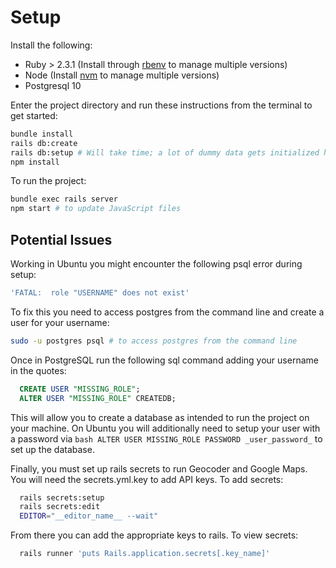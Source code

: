 # Setup

Install the following:

* Ruby > 2.3.1 (Install through [rbenv](https://github.com/rbenv/rbenv) to manage multiple versions)
* Node (Install [nvm](https://github.com/creationix/nvm/blob/master/README.md) to manage multiple versions)
* Postgresql 10

Enter the project directory and run these instructions from the terminal to get started:

```bash
bundle install
rails db:create
rails db:setup # Will take time; a lot of dummy data gets initialized here!
npm install
```

To run the project:

```bash
bundle exec rails server
npm start # to update JavaScript files
```

## Potential Issues
<!-- A sanity check for myself when dealing with PostgreSQL on Ubuntu -->

Working in Ubuntu you might encounter the following psql error during setup:

```bash
'FATAL:  role "USERNAME" does not exist'
```

To fix this you need to access postgres from the command line and create a user for your username:

```bash
sudo -u postgres psql # to access postgres from the command line
```

Once in PostgreSQL run the following sql command adding your username in the quotes:

```SQL
  CREATE USER "MISSING_ROLE";
  ALTER USER "MISSING_ROLE" CREATEDB;
```

This will allow you to create a database as intended to run the project on your machine. On Ubuntu you will additionally need to setup your user with a password via `bash ALTER USER MISSING_ROLE PASSWORD _user_password_` to set up the database.

Finally, you must set up rails secrets to run Geocoder and Google Maps. You will need the secrets.yml.key to add API keys. To add secrets:

```bash
  rails secrets:setup
  rails secrets:edit
  EDITOR="__editor_name__ --wait"
```

From there you can add the appropriate keys to rails. To view secrets:

```bash
  rails runner 'puts Rails.application.secrets[.key_name]'
```
